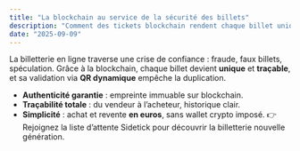 ```yaml
---
title: "La blockchain au service de la sécurité des billets"
description: "Comment des tickets blockchain rendent chaque billet unique, traçable et infalsifiable."
date: "2025-09-09"
---
```

La billetterie en ligne traverse une crise de confiance : fraude, faux billets, spéculation. Grâce à la blockchain, chaque billet devient **unique** et **traçable**, et sa validation via **QR dynamique** empêche la duplication.
- **Authenticité garantie** : empreinte immuable sur blockchain.
- **Traçabilité totale** : du vendeur à l’acheteur, historique clair.
- **Simplicité** : achat et revente **en euros**, sans wallet crypto imposé.
👉 Rejoignez la liste d’attente Sidetick pour découvrir la billetterie nouvelle génération.

